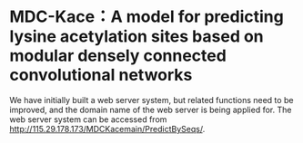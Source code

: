 # MDC-Kace：A model for predicting lysine acetylation sites based on modular densely connected convolutional networks
We have initially built a web server system, but related functions need to be improved, and the domain name of the web server is being applied for. The web server system can be accessed from http://115.29.178.173/MDCKacemain/PredictBySeqs/.
